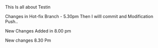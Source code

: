 This Is all about Testin

Changes in Hot-fix Branch - 5.30pm
Then I willl commit and Modification Push..



New Changes Added in 8.00 pm


New changes 8.30 Pm
